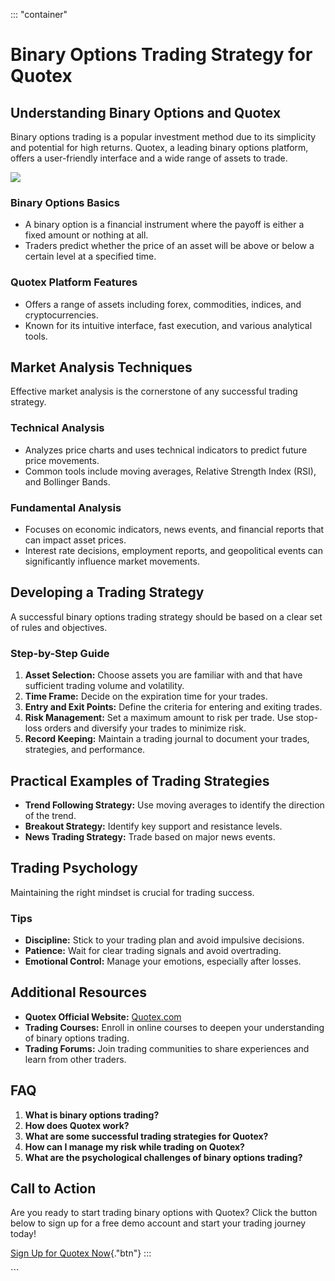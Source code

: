 ::: \"container\"
# Binary Options Trading Strategy for Quotex

## Understanding Binary Options and Quotex

Binary options trading is a popular investment method due to its
simplicity and potential for high returns. Quotex, a leading binary
options platform, offers a user-friendly interface and a wide range of
assets to trade.

[![](https://static.quotex.io/files/4_en/300_250.jpg)](https://traff.sbs/brokerqxlid)

### Binary Options Basics

-   A binary option is a financial instrument where the payoff is either
    a fixed amount or nothing at all.
-   Traders predict whether the price of an asset will be above or below
    a certain level at a specified time.

### Quotex Platform Features

-   Offers a range of assets including forex, commodities, indices, and
    cryptocurrencies.
-   Known for its intuitive interface, fast execution, and various
    analytical tools.

## Market Analysis Techniques

Effective market analysis is the cornerstone of any successful trading
strategy.

### Technical Analysis

-   Analyzes price charts and uses technical indicators to predict
    future price movements.
-   Common tools include moving averages, Relative Strength Index (RSI),
    and Bollinger Bands.

### Fundamental Analysis

-   Focuses on economic indicators, news events, and financial reports
    that can impact asset prices.
-   Interest rate decisions, employment reports, and geopolitical events
    can significantly influence market movements.

## Developing a Trading Strategy

A successful binary options trading strategy should be based on a clear
set of rules and objectives.

### Step-by-Step Guide

1.  **Asset Selection:** Choose assets you are familiar with and that
    have sufficient trading volume and volatility.
2.  **Time Frame:** Decide on the expiration time for your trades.
3.  **Entry and Exit Points:** Define the criteria for entering and
    exiting trades.
4.  **Risk Management:** Set a maximum amount to risk per trade. Use
    stop-loss orders and diversify your trades to minimize risk.
5.  **Record Keeping:** Maintain a trading journal to document your
    trades, strategies, and performance.

## Practical Examples of Trading Strategies

-   **Trend Following Strategy:** Use moving averages to identify the
    direction of the trend.
-   **Breakout Strategy:** Identify key support and resistance levels.
-   **News Trading Strategy:** Trade based on major news events.

## Trading Psychology

Maintaining the right mindset is crucial for trading success.

### Tips

-   **Discipline:** Stick to your trading plan and avoid impulsive
    decisions.
-   **Patience:** Wait for clear trading signals and avoid overtrading.
-   **Emotional Control:** Manage your emotions, especially after
    losses.

## Additional Resources

-   **Quotex Official Website:**
    [Quotex.com](\%22https://www.quotex.com/\%22)
-   **Trading Courses:** Enroll in online courses to deepen your
    understanding of binary options trading.
-   **Trading Forums:** Join trading communities to share experiences
    and learn from other traders.

## FAQ

1.  **What is binary options trading?**
2.  **How does Quotex work?**
3.  **What are some successful trading strategies for Quotex?**
4.  **How can I manage my risk while trading on Quotex?**
5.  **What are the psychological challenges of binary options trading?**

## Call to Action

Are you ready to start trading binary options with Quotex? Click the
button below to sign up for a free demo account and start your trading
journey today!

[Sign Up for Quotex
Now](\%22https://traff.sbs/brokerqxsignup\%22){."btn"}
:::

\`\`\`

